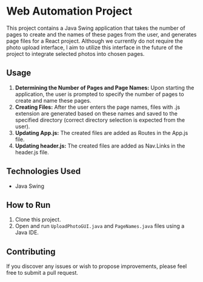 # Web Automation Project

This project contains a Java Swing application that takes the number of pages to create and the names of these pages from the user, and generates page files for a React project. Although we currently do not require the photo upload interface, I aim to utilize this interface in the future of the project to integrate selected photos into chosen pages.

## Usage

1. **Determining the Number of Pages and Page Names:** Upon starting the application, the user is prompted to specify the number of pages to create and name these pages.
2. **Creating Files:** After the user enters the page names, files with .js extension are generated based on these names and saved to the specified directory (correct directory selection is expected from the user).
3. **Updating App.js:** The created files are added as Routes in the App.js file.
4. **Updating header.js:** The created files are added as Nav.Links in the header.js file.
## Technologies Used

- Java Swing

## How to Run

1. Clone this project.
2. Open and run `UploadPhotoGUI.java` and `PageNames.java` files using a Java IDE.

## Contributing

If you discover any issues or wish to propose improvements, please feel free to submit a pull request.


